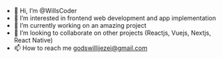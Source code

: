 - 👋 Hi, I’m @WillsCoder
- 👀 I’m interested in frontend web development and app implementation
- 🌱 I’m currently working on an amazing project
- 💞️ I’m looking to collaborate on other projects (Reactjs, Vuejs, Nextjs, React Native)
- 📫 How to reach me godswillijezei@gmail.com

<!---
WillsCoder/WillsCoder is a ✨ special ✨ repository because its `README.md` (this file) appears on your GitHub profile.
You can click the Preview link to take a look at your changes.
--->
